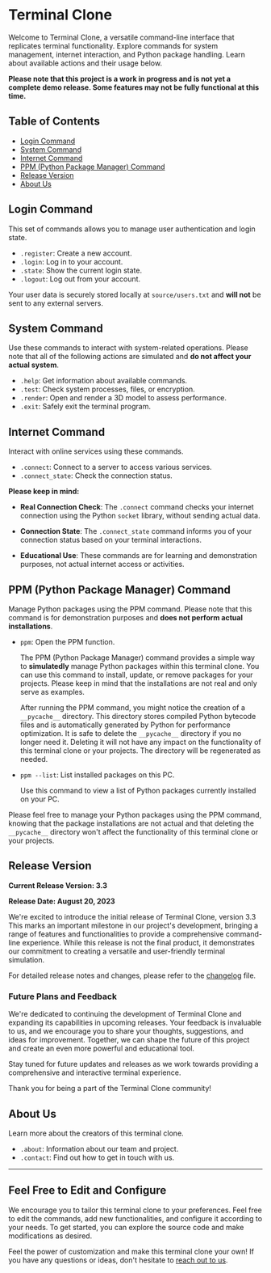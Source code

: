# Terminal Clone

Welcome to Terminal Clone, a versatile command-line interface that replicates terminal functionality. Explore commands for system management, internet interaction, and Python package handling. Learn about available actions and their usage below.

**Please note that this project is a work in progress and is not yet a complete demo release. Some features may not be fully functional at this time.**

## Table of Contents

- [Login Command](#login-command)
- [System Command](#system-command)
- [Internet Command](#internet-command)
- [PPM (Python Package Manager) Command](#ppm-python-package-manager-command)
- [Release Version](#Release-Version)
- [About Us](#about-us)

## Login Command

This set of commands allows you to manage user authentication and login state.

- `.register`: Create a new account.
- `.login`: Log in to your account.
- `.state`: Show the current login state.
- `.logout`: Log out from your account.

Your user data is securely stored locally at `source/users.txt` and **will not** be sent to any external servers.

## System Command

Use these commands to interact with system-related operations. Please note that all of the following actions are simulated and **do not affect your actual system**.

- `.help`: Get information about available commands.
- `.test`: Check system processes, files, or encryption.
- `.render`: Open and render a 3D model to assess performance.
- `.exit`: Safely exit the terminal program.

## Internet Command

Interact with online services using these commands.

- `.connect`: Connect to a server to access various services.
- `.connect_state`: Check the connection status.
  
**Please keep in mind:**

- **Real Connection Check**: The `.connect` command checks your internet connection using the Python `socket` library, without sending actual data.

- **Connection State**: The `.connect_state` command informs you of your connection status based on your terminal interactions.

- **Educational Use**: These commands are for learning and demonstration purposes, not actual internet access or activities.

## PPM (Python Package Manager) Command

Manage Python packages using the PPM command. Please note that this command is for demonstration purposes and **does not perform actual installations**.

- `ppm`: Open the PPM function.

    The PPM (Python Package Manager) command provides a simple way to **simulatedly** manage Python packages within this terminal clone. You can use this command to install, update, or remove packages for your projects. Please keep in mind that the installations are not real and only serve as examples.

    After running the PPM command, you might notice the creation of a `__pycache__` directory. This directory stores compiled Python bytecode files and is automatically generated by Python for performance optimization. It is safe to delete the `__pycache__` directory if you no longer need it. Deleting it will not have any impact on the functionality of this terminal clone or your projects. The directory will be regenerated as needed.

- `ppm --list`: List installed packages on this PC.

    Use this command to view a list of Python packages currently installed on your PC.

Please feel free to manage your Python packages using the PPM command, knowing that the package installations are not actual and that deleting the `__pycache__` directory won't affect the functionality of this terminal clone or your projects.

## Release Version

**Current Release Version: 3.3**

**Release Date: August 20, 2023**

We're excited to introduce the initial release of Terminal Clone, version 3.3 This marks an important milestone in our project's development, bringing a range of features and functionalities to provide a comprehensive command-line experience. While this release is not the final product, it demonstrates our commitment to creating a versatile and user-friendly terminal simulation.

For detailed release notes and changes, please refer to the [changelog](https://github.com/donut9164/Terminal-clone/blob/main/changelog.txt) file.

### Future Plans and Feedback

We're dedicated to continuing the development of Terminal Clone and expanding its capabilities in upcoming releases. Your feedback is invaluable to us, and we encourage you to share your thoughts, suggestions, and ideas for improvement. Together, we can shape the future of this project and create an even more powerful and educational tool.

Stay tuned for future updates and releases as we work towards providing a comprehensive and interactive terminal experience.

Thank you for being a part of the Terminal Clone community!

## About Us

Learn more about the creators of this terminal clone.

- `.about`: Information about our team and project.
- `.contact`: Find out how to get in touch with us.

---

## Feel Free to Edit and Configure

We encourage you to tailor this terminal clone to your preferences. Feel free to edit the commands, add new functionalities, and configure it according to your needs. To get started, you can explore the source code and make modifications as desired.

Feel the power of customization and make this terminal clone your own! If you have any questions or ideas, don't hesitate to [reach out to us](). 

